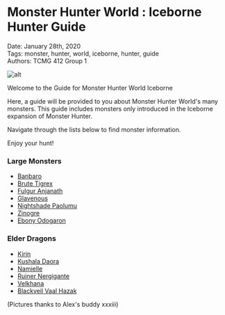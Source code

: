 # **Monster Hunter World : Iceborne Hunter Guide**  
Date: January 28th, 2020  
Tags: monster, hunter, world, iceborne, hunter, guide  
Authors: TCMG 412 Group 1 

![alt](images/MonsterHunter2.png)

Welcome to the Guide for Monster Hunter World Iceborne  


Here, a guide will be provided to you about Monster Hunter World's many monsters. This guide includes monsters only introduced in the Iceborne expansion of Monster Hunter.  
  
Navigate through the lists below to find monster information.  

Enjoy your hunt!

### **Large Monsters**  
* [Banbaro](Banbaro.md)
* [Brute Tigrex](BruteTigrex.md)
* [Fulgur Anjanath](FulgurAnjanath.md)
* [Glavenous](Glavenous.md)
* [Nightshade Paolumu](NightshadePaolumu.md)
* [Zinogre](Zinogre.md)   
* [Ebony Odogaron](Ebony.md)

### **Elder Dragons**
* [Kirin](Kirin.md)
* [Kushala Daora](KushalaDaora.md)
* [Namielle](Namielle.md)
* [Ruiner Nergigante](RuinerNergigante.md)
* [Velkhana](Velkhana.md)
* [Blackveil Vaal Hazak](Blackveil.md)
  
(Pictures thanks to Alex's buddy xxxiii)
